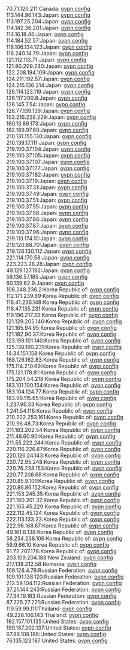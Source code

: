 70.71.120.211:Canada: [ovpn config](vpn/70_71_120_211.ovpn)  
113.144.96.143:Japan: [ovpn config](vpn/113_144_96_143.ovpn)  
113.197.25.204:Japan: [ovpn config](vpn/113_197_25_204.ovpn)  
114.142.36.201:Japan: [ovpn config](vpn/114_142_36_201.ovpn)  
114.16.18.46:Japan: [ovpn config](vpn/114_16_18_46.ovpn)  
114.184.52.57:Japan: [ovpn config](vpn/114_184_52_57.ovpn)  
118.106.134.123:Japan: [ovpn config](vpn/118_106_134_123.ovpn)  
118.240.14.79:Japan: [ovpn config](vpn/118_240_14_79.ovpn)  
121.112.113.71:Japan: [ovpn config](vpn/121_112_113_71.ovpn)  
121.80.209.230:Japan: [ovpn config](vpn/121_80_209_230.ovpn)  
122.208.194.109:Japan: [ovpn config](vpn/122_208_194_109.ovpn)  
124.211.192.57:Japan: [ovpn config](vpn/124_211_192_57.ovpn)  
124.215.136.214:Japan: [ovpn config](vpn/124_215_136_214.ovpn)  
126.114.123.119:Japan: [ovpn config](vpn/126_114_123_119.ovpn)  
126.117.200.8:Japan: [ovpn config](vpn/126_117_200_8.ovpn)  
126.145.7.54:Japan: [ovpn config](vpn/126_145_7_54.ovpn)  
126.77.139.139:Japan: [ovpn config](vpn/126_77_139_139.ovpn)  
153.216.228.229:Japan: [ovpn config](vpn/153_216_228_229.ovpn)  
160.13.89.173:Japan: [ovpn config](vpn/160_13_89_173.ovpn)  
182.169.97.60:Japan: [ovpn config](vpn/182_169_97_60.ovpn)  
210.131.155.130:Japan: [ovpn config](vpn/210_131_155_130.ovpn)  
210.139.17.111:Japan: [ovpn config](vpn/210_139_17_111.ovpn)  
219.100.37.104:Japan: [ovpn config](vpn/219_100_37_104.ovpn)  
219.100.37.105:Japan: [ovpn config](vpn/219_100_37_105.ovpn)  
219.100.37.107:Japan: [ovpn config](vpn/219_100_37_107.ovpn)  
219.100.37.177:Japan: [ovpn config](vpn/219_100_37_177.ovpn)  
219.100.37.182:Japan: [ovpn config](vpn/219_100_37_182.ovpn)  
219.100.37.19:Japan: [ovpn config](vpn/219_100_37_19.ovpn)  
219.100.37.31:Japan: [ovpn config](vpn/219_100_37_31.ovpn)  
219.100.37.49:Japan: [ovpn config](vpn/219_100_37_49.ovpn)  
219.100.37.51:Japan: [ovpn config](vpn/219_100_37_51.ovpn)  
219.100.37.55:Japan: [ovpn config](vpn/219_100_37_55.ovpn)  
219.100.37.58:Japan: [ovpn config](vpn/219_100_37_58.ovpn)  
219.100.37.86:Japan: [ovpn config](vpn/219_100_37_86.ovpn)  
219.100.37.87:Japan: [ovpn config](vpn/219_100_37_87.ovpn)  
219.100.37.96:Japan: [ovpn config](vpn/219_100_37_96.ovpn)  
219.113.174.10:Japan: [ovpn config](vpn/219_113_174_10.ovpn)  
219.120.88.70:Japan: [ovpn config](vpn/219_120_88_70.ovpn)  
219.126.130.112:Japan: [ovpn config](vpn/219_126_130_112.ovpn)  
221.114.170.58:Japan: [ovpn config](vpn/221_114_170_58.ovpn)  
223.223.28.28:Japan: [ovpn config](vpn/223_223_28_28.ovpn)  
49.129.127.192:Japan: [ovpn config](vpn/49_129_127_192.ovpn)  
59.136.57.185:Japan: [ovpn config](vpn/59_136_57_185.ovpn)  
60.139.62.9:Japan: [ovpn config](vpn/60_139_62_9.ovpn)  
106.248.236.2:Korea Republic of: [ovpn config](vpn/106_248_236_2.ovpn)  
112.171.239.89:Korea Republic of: [ovpn config](vpn/112_171_239_89.ovpn)  
118.41.236.148:Korea Republic of: [ovpn config](vpn/118_41_236_148.ovpn)  
118.47.135.231:Korea Republic of: [ovpn config](vpn/118_47_135_231.ovpn)  
119.196.217.33:Korea Republic of: [ovpn config](vpn/119_196_217_33.ovpn)  
121.129.205.146:Korea Republic of: [ovpn config](vpn/121_129_205_146.ovpn)  
121.165.94.95:Korea Republic of: [ovpn config](vpn/121_165_94_95.ovpn)  
121.182.90.37:Korea Republic of: [ovpn config](vpn/121_182_90_37.ovpn)  
123.199.101.140:Korea Republic of: [ovpn config](vpn/123_199_101_140.ovpn)  
125.138.160.231:Korea Republic of: [ovpn config](vpn/125_138_160_231.ovpn)  
14.34.151.158:Korea Republic of: [ovpn config](vpn/14_34_151_158.ovpn)  
168.126.162.83:Korea Republic of: [ovpn config](vpn/168_126_162_83.ovpn)  
175.114.210.69:Korea Republic of: [ovpn config](vpn/175_114_210_69.ovpn)  
175.121.178.81:Korea Republic of: [ovpn config](vpn/175_121_178_81.ovpn)  
175.204.54.218:Korea Republic of: [ovpn config](vpn/175_204_54_218.ovpn)  
183.101.100.154:Korea Republic of: [ovpn config](vpn/183_101_100_154.ovpn)  
183.104.124.77:Korea Republic of: [ovpn config](vpn/183_104_124_77.ovpn)  
183.99.115.65:Korea Republic of: [ovpn config](vpn/183_99_115_65.ovpn)  
1.237.96.33:Korea Republic of: [ovpn config](vpn/1_237_96_33.ovpn)  
1.241.54.118:Korea Republic of: [ovpn config](vpn/1_241_54_118.ovpn)  
210.222.253.161:Korea Republic of: [ovpn config](vpn/210_222_253_161.ovpn)  
210.96.48.73:Korea Republic of: [ovpn config](vpn/210_96_48_73.ovpn)  
211.183.202.54:Korea Republic of: [ovpn config](vpn/211_183_202_54.ovpn)  
211.48.60.90:Korea Republic of: [ovpn config](vpn/211_48_60_90.ovpn)  
211.55.222.244:Korea Republic of: [ovpn config](vpn/211_55_222_244.ovpn)  
220.116.226.67:Korea Republic of: [ovpn config](vpn/220_116_226_67.ovpn)  
220.126.24.143:Korea Republic of: [ovpn config](vpn/220_126_24_143.ovpn)  
220.72.95.248:Korea Republic of: [ovpn config](vpn/220_72_95_248.ovpn)  
220.76.238.153:Korea Republic of: [ovpn config](vpn/220_76_238_153.ovpn)  
220.77.208.68:Korea Republic of: [ovpn config](vpn/220_77_208_68.ovpn)  
220.85.9.101:Korea Republic of: [ovpn config](vpn/220_85_9_101.ovpn)  
220.86.86.152:Korea Republic of: [ovpn config](vpn/220_86_86_152.ovpn)  
221.153.245.35:Korea Republic of: [ovpn config](vpn/221_153_245_35.ovpn)  
221.160.201.37:Korea Republic of: [ovpn config](vpn/221_160_201_37.ovpn)  
221.165.45.229:Korea Republic of: [ovpn config](vpn/221_165_45_229.ovpn)  
222.112.45.124:Korea Republic of: [ovpn config](vpn/222_112_45_124.ovpn)  
222.113.133.23:Korea Republic of: [ovpn config](vpn/222_113_133_23.ovpn)  
222.96.168.67:Korea Republic of: [ovpn config](vpn/222_96_168_67.ovpn)  
49.161.8.138:Korea Republic of: [ovpn config](vpn/49_161_8_138.ovpn)  
58.234.238.106:Korea Republic of: [ovpn config](vpn/58_234_238_106.ovpn)  
59.9.66.10:Korea Republic of: [ovpn config](vpn/59_9_66_10.ovpn)  
61.72.207.178:Korea Republic of: [ovpn config](vpn/61_72_207_178.ovpn)  
203.109.204.188:New Zealand: [ovpn config](vpn/203_109_204_188.ovpn)  
217.138.212.58:Romania: [ovpn config](vpn/217_138_212_58.ovpn)  
109.126.4.76:Russian Federation: [ovpn config](vpn/109_126_4_76.ovpn)  
109.191.138.120:Russian Federation: [ovpn config](vpn/109_191_138_120.ovpn)  
212.59.104.112:Russian Federation: [ovpn config](vpn/212_59_104_112.ovpn)  
37.21.144.243:Russian Federation: [ovpn config](vpn/37_21_144_243.ovpn)  
77.34.19.183:Russian Federation: [ovpn config](vpn/77_34_19_183.ovpn)  
87.225.27.221:Russian Federation: [ovpn config](vpn/87_225_27_221.ovpn)  
119.59.99.111:Thailand: [ovpn config](vpn/119_59_99_111.ovpn)  
49.228.106.143:Thailand: [ovpn config](vpn/49_228_106_143.ovpn)  
192.157.101.135:United States: [ovpn config](vpn/192_157_101_135.ovpn)  
199.187.202.137:United States: [ovpn config](vpn/199_187_202_137.ovpn)  
67.86.108.186:United States: [ovpn config](vpn/67_86_108_186.ovpn)  
76.135.123.187:United States: [ovpn config](vpn/76_135_123_187.ovpn)  
